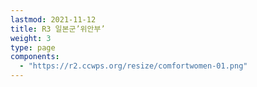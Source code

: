 ```yaml
---
lastmod: 2021-11-12
title: R3 일본군’위안부’
weight: 3
type: page
components: 
  - "https://r2.ccwps.org/resize/comfortwomen-01.png"
---
```

